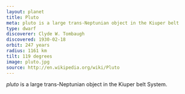 ```yaml
---
layout: planet
title: Pluto
meta: pluto is a large trans-Neptunian object in the Kiuper belt
type: dwarf
discoverer: Clyde W. Tombaugh
discovered: 1930-02-18
orbit: 247 years
radius: 1161 km
tilt: 119 degrees
image: pluto.jpg
source: http://en.wikipedia.org/wiki/Pluto
---
```

*pluto* is a large trans-Neptunian object in the Kiuper belt System.
